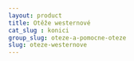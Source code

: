 ```yaml
---
layout: product
title: Otěže westernové
cat_slug : konici
group_slug: oteze-a-pomocne-oteze
slug: oteze-westernove
---
```




